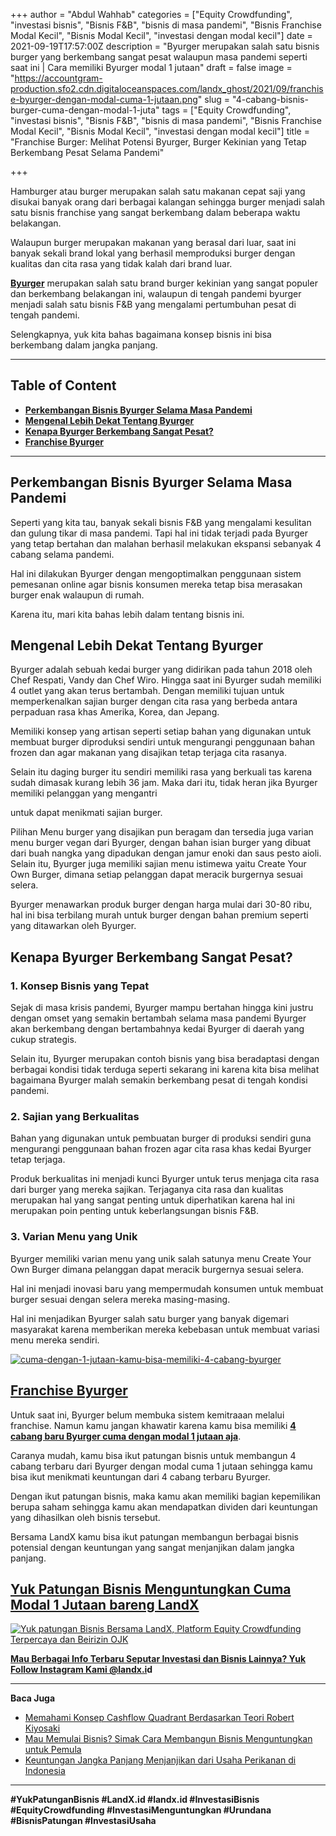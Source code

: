 +++
author = "Abdul Wahhab" 
categories = ["Equity Crowdfunding", "investasi bisnis", "Bisnis F&B", "bisnis di masa pandemi", "Bisnis Franchise Modal Kecil", "Bisnis Modal Kecil", "investasi dengan modal kecil"]
date = 2021-09-19T17:57:00Z
description = "Byurger merupakan salah satu bisnis burger yang berkembang sangat pesat walaupun masa pandemi seperti saat ini | Cara memiliki Byurger modal 1 jutaan"
draft = false
image = "https://accountgram-production.sfo2.cdn.digitaloceanspaces.com/landx_ghost/2021/09/franchise-byurger-dengan-modal-cuma-1-jutaan.png"
slug = "4-cabang-bisnis-burger-cuma-dengan-modal-1-juta"
tags = ["Equity Crowdfunding", "investasi bisnis", "Bisnis F&B", "bisnis di masa pandemi", "Bisnis Franchise Modal Kecil", "Bisnis Modal Kecil", "investasi dengan modal kecil"]
title = "Franchise Burger: Melihat Potensi Byurger, Burger Kekinian yang Tetap Berkembang Pesat Selama Pandemi"

+++


Hamburger atau burger merupakan salah satu makanan cepat saji yang disukai banyak orang dari berbagai kalangan sehingga burger menjadi salah satu bisnis franchise yang sangat berkembang dalam beberapa waktu belakangan.

Walaupun burger merupakan makanan yang berasal dari luar, saat ini banyak sekali brand lokal yang berhasil memproduksi burger dengan kualitas dan cita rasa yang tidak kalah dari brand luar.

[**Byurger**](https://landx.id/project/#/byr1) merupakan salah satu brand burger kekinian yang sangat populer dan berkembang belakangan ini, walaupun di tengah pandemi byurger menjadi salah satu bisnis F&B yang mengalami pertumbuhan pesat di tengah pandemi.

Selengkapnya, yuk kita bahas bagaimana konsep bisnis ini bisa berkembang dalam jangka panjang.

---

## Table of Content

* **[Perkembangan Bisnis Byurger Selama Masa Pandemi](#perkembangan-bisnis-byurger-selama-masa-pandemi)**
* **[Mengenal Lebih Dekat Tentang Byurger](#mengenal-lebih-dekat-tentang-byurger)**
* **[Kenapa Byurger Berkembang Sangat Pesat?](#kenapa-byurger-berkembang-sangat-pesat)**
* **[Franchise Byurger](#franchise-byurger)**

---

## Perkembangan Bisnis Byurger Selama Masa Pandemi

Seperti yang kita tau, banyak sekali bisnis F&B yang mengalami kesulitan dan gulung tikar di masa pandemi. Tapi hal ini tidak terjadi pada Byurger yang tetap bertahan dan malahan berhasil melakukan ekspansi sebanyak 4 cabang selama pandemi.

Hal ini dilakukan Byurger dengan mengoptimalkan penggunaan sistem pemesanan online agar bisnis konsumen mereka tetap bisa merasakan burger enak walaupun di rumah.

Karena itu, mari kita bahas lebih dalam tentang bisnis ini.

## Mengenal Lebih Dekat Tentang Byurger

Byurger adalah sebuah kedai burger yang didirikan pada tahun 2018 oleh Chef Respati, Vandy dan Chef Wiro. Hingga saat ini Byurger sudah memiliki 4 outlet yang akan terus bertambah. Dengan memiliki tujuan untuk memperkenalkan sajian burger dengan cita rasa yang berbeda antara perpaduan rasa khas Amerika, Korea, dan Jepang.

Memiliki konsep yang artisan seperti setiap bahan yang digunakan untuk membuat burger diproduksi sendiri untuk mengurangi penggunaan bahan frozen dan agar makanan yang disajikan tetap terjaga cita rasanya.

Selain itu daging burger itu sendiri memiliki rasa yang berkuali tas karena sudah dimasak kurang lebih 36 jam. Maka dari itu, tidak heran jika Byurger memiliki pelanggan yang mengantri

untuk dapat menikmati sajian burger.

Pilihan Menu burger yang disajikan pun beragam dan tersedia juga varian menu burger vegan dari Byurger, dengan bahan isian burger yang dibuat dari buah nangka yang dipadukan dengan jamur enoki dan saus pesto aioli. Selain itu, Byurger juga memiliki sajian menu istimewa yaitu Create Your Own Burger, dimana setiap pelanggan dapat meracik burgernya sesuai selera.

Byurger menawarkan produk burger dengan harga mulai dari 30-80 ribu, hal ini bisa terbilang murah untuk burger dengan bahan premium seperti yang ditawarkan oleh Byurger.

## Kenapa Byurger Berkembang Sangat Pesat?

### 1. Konsep Bisnis yang Tepat

Sejak di masa krisis pandemi, Byurger mampu bertahan hingga kini justru dengan omset yang semakin bertambah selama masa pandemi Byurger akan berkembang dengan bertambahnya kedai Byurger di daerah yang cukup strategis.

Selain itu, Byurger merupakan contoh bisnis yang bisa beradaptasi dengan berbagai kondisi tidak terduga seperti sekarang ini karena kita bisa melihat bagaimana Byurger malah semakin berkembang pesat di tengah kondisi pandemi.

### 2. Sajian yang Berkualitas

Bahan yang digunakan untuk pembuatan burger di produksi sendiri guna mengurangi penggunaan bahan frozen agar cita rasa khas kedai Byurger tetap terjaga.

Produk berkualitas ini menjadi kunci Byurger untuk terus menjaga cita rasa dari burger yang mereka sajikan. Terjaganya cita rasa dan kualitas merupakan hal yang sangat penting untuk diperhatikan karena hal ini merupakan poin penting untuk keberlangsungan bisnis F&B.

### 3. Varian Menu yang Unik

Byurger memiliki varian menu yang unik salah satunya menu Create Your Own Burger dimana pelanggan dapat meracik burgernya sesuai selera.

Hal ini menjadi inovasi baru yang mempermudah konsumen untuk membuat burger sesuai dengan selera mereka masing-masing.

Hal ini menjadikan Byurger salah satu burger yang banyak digemari masyarakat karena memberikan mereka kebebasan untuk membuat variasi menu mereka sendiri.

[![cuma-dengan-1-jutaan-kamu-bisa-memiliki-4-cabang-byurger](https://accountgram-production.sfo2.cdn.digitaloceanspaces.com/landx_ghost/2021/09/cuma-dengan-1-jutaan-kamu-bisa-memiliki-4-cabang-byurger.png)](https://landx.id/project/)

## [Franchise Byurger](https://landx.id/project/#/byr1)

Untuk saat ini, Byurger belum membuka sistem kemitraaan melalui franchise. Namun kamu jangan khawatir karena kamu bisa memiliki **[4 cabang baru Byurger cuma dengan modal 1 jutaan aja](https://landx.id/project/#/byr1)**.

Caranya mudah, kamu bisa ikut patungan bisnis untuk membangun 4 cabang terbaru dari Byurger dengan modal cuma 1 jutaan sehingga kamu bisa ikut menikmati keuntungan dari 4 cabang terbaru Byurger.

Dengan ikut patungan bisnis, maka kamu akan memiliki bagian kepemilikan berupa saham sehingga kamu akan mendapatkan dividen dari keuntungan yang dihasilkan oleh bisnis tersebut.

Bersama LandX kamu bisa ikut patungan membangun berbagai bisnis potensial dengan keuntungan yang sangat menjanjikan dalam jangka panjang.

## [Yuk Patungan Bisnis Menguntungkan Cuma Modal 1 Jutaan bareng LandX](https://landx.id/project/#/byr1)

[![Yuk patungan Bisnis Bersama LandX, Platform Equity Crowdfunding Terpercaya dan Beirizin OJK](https://accountgram-production.sfo2.cdn.digitaloceanspaces.com/landx_ghost/2021/09/Equity-Crowdfunding-di-Indonesia-1--4.png)](https://landx.id/project/)

**[Mau Berbagai Info Terbaru Seputar Investasi dan Bisnis Lainnya? Yuk Follow Instagram Kami @landx.i](https://www.instagram.com/landx.id/?utm_medium=copy_link)d**

---

**Baca Juga**

* [Memahami Konsep Cashflow Quadrant Berdasarkan Teori Robert Kiyosaki](https://landx.id/blog/konsep-cashflow-quadrant-robert-kiyosaki/)
* [Mau Memulai Bisnis? Simak Cara Membangun Bisnis Menguntungkan untuk Pemula](https://landx.id/blog/mau-memulai-bisnis-simak-cara-membangun-bisnis-menguntungkan-untuk-pemula/)
* [Keuntungan Jangka Panjang Menjanjikan dari Usaha Perikanan di Indonesia](https://landx.id/blog/bisnis-perikanan-tangkap-di-indonesia/)

---

**#YukPatunganBisnis    #LandX.id    #landx.id    #InvestasiBisnis    #EquityCrowdfunding    #InvestasiMenguntungkan    #Urundana    #BisnisPatungan    #InvestasiUsaha**

